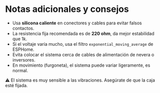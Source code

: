 # Notas adicionales y consejos

- Usa **silicona caliente** en conectores y cables para evitar falsos contactos.
- La resistencia fija recomendada es de **220 ohm**, da mejor estabilidad que 1k.
- Si el voltaje varía mucho, usa el filtro `exponential_moving_average` de ESPHome.
- Evita colocar el sistema cerca de cables de alimentación de nevera o inversores.
- En movimiento (furgoneta), el sistema puede variar ligeramente, es normal.

⚠️ El sistema es muy sensible a las vibraciones. Asegúrate de que la caja esté fijada.
